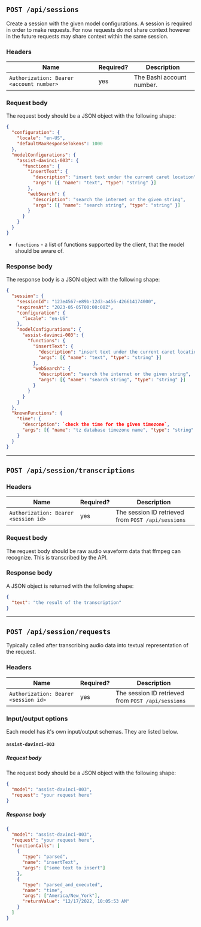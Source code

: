 ## `POST /api/sessions`

Create a session with the given model configurations. A session is required in
order to make requests. For now requests do not share context however in the
future requests may share context within the same session.

### Headers

| Name                                     | Required? | Description               |
| ---------------------------------------- | --------- | ------------------------- |
| `Authorization: Bearer <account number>` | yes       | The Bashi account number. |

### Request body

The request body should be a JSON object with the following shape:

```json
{
  "configuration": {
    "locale": "en-US",
    "defaultMaxResponseTokens": 1000
  },
  "modelConfigurations": {
    "assist-davinci-003": {
      "functions": {
        "insertText": {
          "description": "insert text under the current caret location",
          "args": [{ "name": "text", "type": "string" }]
        },
        "webSearch": {
          "description": "search the internet or the given string",
          "args": [{ "name": "search string", "type": "string" }]
        }
      }
    }
  }
}
```

- `functions` - a list of functions supported by the client, that the model should
  be aware of.

### Response body

The response body is a JSON object with the following shape:

```json
{
  "session": {
    "sessionId": "123e4567-e89b-12d3-a456-426614174000",
    "expiresAt": "2023-05-05T00:00:00Z",
    "configuration": {
      "locale": "en-US"
    },
    "modelConfigurations": {
      "assist-davinci-003": {
        "functions": {
          "insertText": {
            "description": "insert text under the current caret location",
            "args": [{ "name": "text", "type": "string" }]
          },
          "webSearch": {
            "description": "search the internet or the given string",
            "args": [{ "name": "search string", "type": "string" }]
          }
        }
      }
    }
  },
  "knownFunctions": {
    "time": {
      "description": `check the time for the given timezone`,
      "args": [{ "name": "tz database timezone name", "type": "string" }]
    }
  }
}
```

---

## `POST /api/session/transcriptions`

### Headers

| Name                                 | Required? | Description                                        |
| ------------------------------------ | --------- | -------------------------------------------------- |
| `Authorization: Bearer <session id>` | yes       | The session ID retrieved from `POST /api/sessions` |

### Request body

The request body should be raw audio waveform data that ffmpeg can recognize. This is transcribed by the API.

### Response body

A JSON object is returned with the following shape:

```json
{
  "text": "the result of the transcription"
}
```

---

## `POST /api/session/requests`

Typically called after transcribing audio data into textual representation of
the request.

### Headers

| Name                                 | Required? | Description                                        |
| ------------------------------------ | --------- | -------------------------------------------------- |
| `Authorization: Bearer <session id>` | yes       | The session ID retrieved from `POST /api/sessions` |

### Input/output options

Each model has it's own input/output schemas. They are listed below.

#### `assist-davinci-003`

##### Request body

The request body should be a JSON object with the following shape:

```json
{
  "model": "assist-davinci-003",
  "request": "your request here"
}
```

##### Response body

```json
{
  "model": "assist-davinci-003",
  "request": "your request here",
  "functionCalls": [
    {
      "type": "parsed",
      "name": "insertText",
      "args": ["some text to insert"]
    },
    {
      "type": "parsed_and_executed",
      "name": "time",
      "args": ["America/New_York"],
      "returnValue": "12/17/2022, 10:05:53 AM"
    }
  ]
}
```
